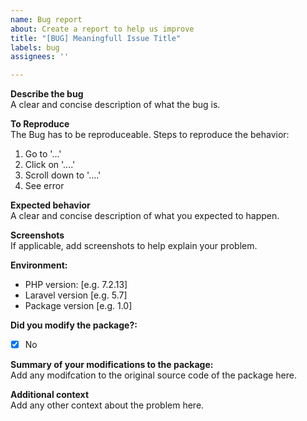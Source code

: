 ```yaml
---
name: Bug report
about: Create a report to help us improve
title: "[BUG] Meaningfull Issue Title"
labels: bug
assignees: ''

---
```


**Describe the bug**  
A clear and concise description of what the bug is.

**To Reproduce**  
The Bug has to be reproduceable. Steps to reproduce the behavior:
1. Go to '...'
2. Click on '....'
3. Scroll down to '....'
4. See error

**Expected behavior**  
A clear and concise description of what you expected to happen.

**Screenshots**  
If applicable, add screenshots to help explain your problem.

**Environment:**  
 - PHP version: [e.g. 7.2.13]
 - Laravel version [e.g. 5.7]
 - Package version [e.g. 1.0]

**Did you modify the package?:**  
- [X] No

**Summary of your modifications to the package:**  
Add any modifcation to the original source code of the package here.

**Additional context**  
Add any other context about the problem here.
